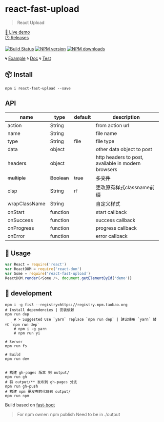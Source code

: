 # react-fast-upload

> React Upload

[🔗 Live demo](https://fast-flow.github.io/react-fast-upload/)  
[🕐 Releases](https://github.com/fast-flow/react-fast-upload/releases)

[![Build Status](https://api.travis-ci.org/fast-flow/react-fast-upload.svg)](https://travis-ci.org/fast-flow/react-fast-upload) [![NPM version](https://img.shields.io/npm/v/https://fast-flow.github.io/react-fast-upload/.svg?style=flat)](https://npmjs.org/package/https://fast-flow.github.io/react-fast-upload/) [![NPM downloads](http://img.shields.io/npm/dm/https://fast-flow.github.io/react-fast-upload/.svg?style=flat)](https://npmjs.org/package/https://fast-flow.github.io/react-fast-upload/)

🌀 [Example](./example/) 🌀 [Doc](./doc/) 🌀 [Test](./test/)  

## 📦 Install

```shell
npm i react-fast-upload --save
```

## API


|	name	|	type	|	default	|	description	|
|------|------|------|------|
|	action	|	String	|		|	from action url	|
|	name	|	String	|		|	file name	|
|	type	|	String	|	file	|	file type	|	
|	data	|	object	|		|	other data object to post	|
|	headers	|	object	|		|	http headers to post, available in modern browsers	|
|	~~multiple~~	|	~~Boolean~~	|	~~true~~	|	~~多文件~~	|
|	clsp	|	String	|	rf	|	更改原有样式classname前缀	|
|	wrapClassName	|	String	|		|	自定义样式	|
|	onStart	|	function	|		|	start callback	|
|	onSuccess	|	function	|		|	success callback	|
|	onProgress	|	function	|		|	progress callback	|
|	onError	|	function	|		|	error callback	|



## 📄 Usage

<div id="demo"></div>

````js
var React = require('react')
var ReactDOM = require('react-dom')
var Some = require('react-fast-upload')
ReactDOM.render(<Some />, document.getElementById('demo'))
````

<!--MARKRUN-HTML
<style>.gc-comments {font:12px/1.5 Lantinghei SC,Microsoft Yahei,Hiragino Sans GB,Microsoft Sans Serif,WenQuanYi Micro Hei,sans-serif}</style>
<script src="https://unpkg.com/github-comments@latest/gc.js"></script>
<div class="gc-comments" data-repos="fast-flow/react-fast-upload" data-issues="1" >
    <div class="gc-comments-title">
        Comments
    </div>
    <div class="gc-comments-info">
        Synchronous comments <a target="_blank" href="issues_link">issues_link</a>
    </div>
</div>
-->



## 🔨 development

```shell
npm i -g fis3 --registry=https://registry.npm.taobao.org
# Install dependencies | 安装依赖
npm run dep
    # > Suggested Use `yarn` replace `npm run dep` | 建议使用 `yarn` 替代 `npm run dep`
    # npm i -g yarn
    # npm run yi

# Server
npm run fs

# Build
npm run dev


# 构建 gh-pages 版本 到 output/
npm run gh
# 将 output/** 发布到 gh-pages 分支
npm run gh-push
# 构建 npm 要发布的代码到 output/
npm run npm
```

Build based on [fast-boot](https://github.com/fast-flow/boot)

> For npm owner: npm publish Need to be in ./output
